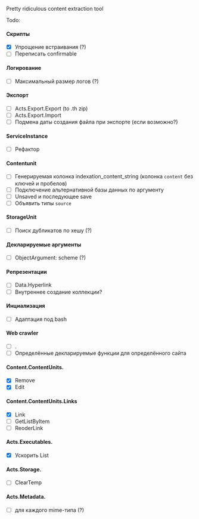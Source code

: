 Pretty ridiculous content extraction tool

Todo:

#### Скрипты

- [x] Упрощение встраивания (?)
- [ ] Переписать confirmable

#### Логирование

- [ ] Максимальный размер логов (?)

#### Экспорт

- [ ] Acts.Export.Export (to .th zip)
- [ ] Acts.Export.Import
- [ ] Подмена даты создания файла при экспорте (если возможно?)

#### ServiceInstance

- [ ] Рефактор

#### Contentunit

- [ ] Генерируемая колонка indexation_content_string (колонка `content` без ключей и пробелов)
- [ ] Подключение альтернативной базы данных по аргументу
- [ ] Unsaved и последующее save
- [ ] Объявить типы `source`

#### StorageUnit

- [ ] Поиск дубликатов по хешу (?)

#### Декларируемые аргументы

- [ ] ObjectArgument: scheme (?)

#### Репрезентации

- [ ] Data.Hyperlink
- [ ] Внутреннее создание коллекции?

#### Инциализация

- [ ] Адаптация под bash

#### Web crawler

- [ ] .
- [ ] Определённые декларируемые функции для определённого сайта

#### Content.ContentUnits.

- [x] Remove
- [x] Edit

#### Content.ContentUnits.Links

- [x] Link
- [ ] GetListByItem
- [ ] ReoderLink

#### Acts.Executables.

- [x] Ускорить List

#### Acts.Storage.

- [ ] ClearTemp

#### Acts.Metadata.

- [ ] для каждого mime-типа (?)
